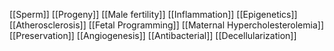 [[Sperm]]
[[Progeny]]
[[Male fertility]]
[[Inflammation]]
[[Epigenetics]]
[[Atherosclerosis]]
[[Fetal Programming]]
[[Maternal Hypercholesterolemia]]
[[Preservation]]
[[Angiogenesis]]
[[Antibacterial]]
[[Decellularization]]
